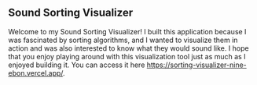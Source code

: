 ## Sound Sorting Visualizer

Welcome to my Sound Sorting Visualizer! I built this application because I was fascinated by sorting algorithms, and I wanted to visualize them in action and was also interested to know what they would sound like. I hope that you enjoy playing around with this visualization tool just as much as I enjoyed building it. 
You can access it here https://sorting-visualizer-nine-ebon.vercel.app/.
